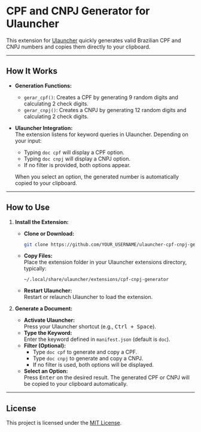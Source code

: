 # CPF and CNPJ Generator for Ulauncher

This extension for [Ulauncher](https://ulauncher.io/) quickly generates valid Brazilian CPF and CNPJ numbers and copies them directly to your clipboard.

---

## How It Works

- **Generation Functions:**  
  - `gerar_cpf()`: Creates a CPF by generating 9 random digits and calculating 2 check digits.  
  - `gerar_cnpj()`: Creates a CNPJ by generating 12 random digits and calculating 2 check digits.

- **Ulauncher Integration:**  
  The extension listens for keyword queries in Ulauncher. Depending on your input:
  - Typing `doc cpf` will display a CPF option.
  - Typing `doc cnpj` will display a CNPJ option.
  - If no filter is provided, both options appear.
  
  When you select an option, the generated number is automatically copied to your clipboard.

---

## How to Use

1. **Install the Extension:**
   - **Clone or Download:**  
     ```bash
     git clone https://github.com/YOUR_USERNAME/ulauncher-cpf-cnpj-generator.git
     ```
   - **Copy Files:**  
     Place the extension folder in your Ulauncher extensions directory, typically:
     ```
     ~/.local/share/ulauncher/extensions/cpf-cnpj-generator
     ```
   - **Restart Ulauncher:**  
     Restart or relaunch Ulauncher to load the extension.

2. **Generate a Document:**
   - **Activate Ulauncher:**  
     Press your Ulauncher shortcut (e.g., <kbd>Ctrl + Space</kbd>).
   - **Type the Keyword:**  
     Enter the keyword defined in `manifest.json` (default is `doc`).
   - **Filter (Optional):**  
     - Type `doc cpf` to generate and copy a CPF.
     - Type `doc cnpj` to generate and copy a CNPJ.
     - If no filter is used, both options will be displayed.
   - **Select an Option:**  
     Press <kbd>Enter</kbd> on the desired result. The generated CPF or CNPJ will be copied to your clipboard automatically.

---

## License

This project is licensed under the [MIT License](https://opensource.org/licenses/MIT).
